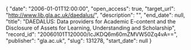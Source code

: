 {
  "date": "2006-01-01T12:00:00", 
  "open_access": true, 
  "target_url": "http://www.lib.gla.ac.uk/daedalus/", 
  "description": "", 
  "end_date": null, 
  "title": "DAEDALUS: Data providers for Academic E-content and the Disclosure of Assets for Learning, Understanding and Scholarship", 
  "record_id": "20060101T120000/IcJKDQ6m60mZMVW50Zq4vA==", 
  "publisher": "gla.ac.uk", 
  "slug": 131278, 
  "start_date": null
}

